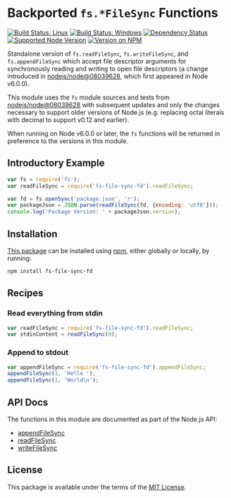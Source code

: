 Backported `fs.*FileSync` Functions
===================================

[![Build Status: Linux](https://img.shields.io/travis/kevinoid/fs-file-sync-fd.svg?style=flat&label=build+on+linux)](https://travis-ci.org/kevinoid/fs-file-sync-fd)
[![Build Status: Windows](https://img.shields.io/appveyor/ci/kevinoid/fs-file-sync-fd.svg?style=flat&label=build+on+windows)](https://ci.appveyor.com/project/kevinoid/fs-file-sync-fd)
[![Dependency Status](https://img.shields.io/david/kevinoid/fs-file-sync-fd.svg?style=flat)](https://david-dm.org/kevinoid/fs-file-sync-fd)
[![Supported Node Version](https://img.shields.io/node/v/fs-file-sync-fd.svg?style=flat)](https://www.npmjs.com/package/fs-file-sync-fd)
[![Version on NPM](https://img.shields.io/npm/v/fs-file-sync-fd.svg?style=flat)](https://www.npmjs.com/package/fs-file-sync-fd)

Standalone version of `fs.readFileSync`, `fs.writeFileSync`, and
`fs.appendFileSync` which accept file descriptor arguments for synchronously
reading and writing to open file descriptors (a change introduced in
[nodejs/node@08039628](https://github.com/nodejs/node/commit/08039628), which
first appeared in Node v6.0.0).

This module uses the `fs` module sources and tests from
[nodejs/node@08039628](https://github.com/nodejs/node/commit/08039628) with
subsequent updates and only the changes necessary to support older versions of
Node.js (e.g.  replacing octal literals with decimal to support v0.12 and
earlier).

When running on Node v6.0.0 or later, the `fs` functions will be returned in
preference to the versions in this module.

## Introductory Example

```js
var fs = require('fs');
var readFileSync = require('fs-file-sync-fd').readFileSync;

var fd = fs.openSync('package.json', 'r');
var packageJson = JSON.parse(readFileSync(fd, {encoding: 'utf8'}));
console.log('Package Version: ' + packageJson.version);
```

## Installation

[This package](https://www.npmjs.com/package/fs-file-sync-fd) can be
installed using [npm](https://www.npmjs.com/), either globally or locally, by
running:

```sh
npm install fs-file-sync-fd
```

## Recipes

### Read everything from stdin

```js
var readFileSync = require('fs-file-sync-fd').readFileSync;
var stdinContent = readFileSync(0);
```

### Append to stdout

```js
var appendFileSync = require('fs-file-sync-fd').appendFileSync;
appendFileSync(1, 'Hello ');
appendFileSync(1, 'World\n');
```

## API Docs

The functions in this module are documented as part of the Node.js API:

* [appendFileSync](https://nodejs.org/api/fs.html#fs_fs_appendfilesync_file_data_options)
* [readFileSync](https://nodejs.org/api/fs.html#fs_fs_readfilesync_file_options)
* [writeFileSync](https://nodejs.org/api/fs.html#fs_fs_writefilesync_file_data_options)

## License

This package is available under the terms of the
[MIT License](https://opensource.org/licenses/MIT).
